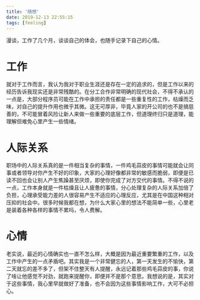 ```yaml
---
title: '随想'
date: 2019-12-13 22:55:15
tags: [feeling]
---
```

漫谈，工作了几个月，谈谈自己的体会，也随手记录下自己的心情。
<!-- more -->
# 工作
就对于工作而言，我认为我对于职业生涯还是存在一定的追求的，但是工作以来的经历告诉我现实还是非常残酷的。在分工合作非常明确的现代社会，不得不承认的一点是，大部分程序员可能在工作中承担的责任都是一些重复性的工作，枯燥而乏味，对自己的提升作用也微乎其微。这无可厚非，毕竟人家的开公司的也不是搞慈善的，不可能冒着风险让新人来做一些重要的底层工作，但道理终归只是道理，能理解但难免心里产生一些情绪。
# 人际关系
职场中的人际关系真的是一件相当复杂的事情，一件鸡毛蒜皮的事情可能就会让同事或者领导对你产生不好的印象，大家的心理好像都非常的敏感而脆弱，即便是已读不回也会让别人产生焦躁甚至厌烦，即使你完成了对方交代的事情。不得不说的一点，工作本身就是一件枯燥且让人疲惫的事情，分心处理复杂的人际关系加倍了负担，心理承受能力差的人很容易产生不适应的心理反应，尤其是在中国这种相对压抑的社会中。很多时候我都在想，为什么大家心里的想法不能简单一些，心里老是装着各种各样的事情不累吗，令人费解。
# 心情
老实说，最近的心情确实也一直不怎么样，大概是因为最近重要繁重的工作，以及工作中产生的一点矛盾吧。其实我是一个非常健忘的人，第一天发生的不愉快，第二天就忘的差不多了，但架不住整天有人提醒，永远记着那些鸡毛蒜皮的事，你说了啥让他感觉不对劲，就跑来提醒你，即便并不是那个意思。我想说的是，其实对于这些事情，我心里早就做好了准备，也不会因为这些事情影响工作，大可不必担心。